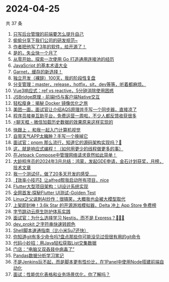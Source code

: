 # 2024-04-25

共 37 条

<!-- BEGIN JUEJIN -->
<!-- 最后更新时间 2024-04-25 02:01:07 +0800 -->
1. [只写后台管理的前端要怎么提升自己](https://juejin.cn/post/7360528073631318027)
1. [偷偷分享下我们公司的研发规范~](https://juejin.cn/post/7360486735798927396)
1. [作者把他写了3年的软件，给开源了！](https://juejin.cn/post/7360583337511550986)
1. [是的，失业快一个月了](https://juejin.cn/post/7360711693359988786)
1. [从零开始，探索一次使用 Go 打造通用连接池的经历](https://juejin.cn/post/7359821944147230760)
1. [ JavaScript 的基本术语大全](https://juejin.cn/post/7340531314884771878)
1. [Garnet，缓存的新选择！](https://juejin.cn/post/7356044171244159002)
1. [独立开发（裸辞）100天，我的阶段性复盘](https://juejin.cn/post/7360493040135651366)
1. [分支管理：master，release，hotfix，sit，dev等等，听着都麻烦。](https://juejin.cn/post/7352075703859150899)
1. [Vue3响应式：ref vs reactive，5分钟消除使用困惑](https://juejin.cn/post/7353087285467873299)
1. [JSBridge原理 - 前端H5与客户端Native交互](https://juejin.cn/post/7355117271213899776)
1. [轻松瘦身：揭秘 Docker 镜像优化之旅](https://juejin.cn/post/7351662722906013736)
1. [美团一面，面试官让介绍AQS原理并手写一个同步器，直接凉了](https://juejin.cn/post/7356055073585774643)
1. [程序员接单互助平台，免费运营一周啦，不少人都反馈收获很多](https://juejin.cn/post/7360890020122116132)
1. [⚡聊天框 - 微信加载历史数据的效果原来这样实现的](https://juejin.cn/post/7337114587123335180)
1. [快跟上 ，和我一起入门计算机视觉](https://juejin.cn/post/7359796750989918260)
1. [自带天气APP太臃肿？手写一个换掉它](https://juejin.cn/post/7351712561673076788)
1. [面试官：pnpm 那么流行，知道它的源码架构实现吗？🤡](https://juejin.cn/post/7358336719165128756)
1. [这，就是响应式编程！（如何用更少的线程做更多的事）](https://juejin.cn/post/7360312278921150504)
1. [在Jetpack Compose中管理网络请求竟然如此简单！](https://juejin.cn/post/7353156196935434290)
1. [大龄程序员的2024年3月总结：鸿蒙，发起GDE申请，金石计划获奖，月榜，技术文章](https://juejin.cn/post/7352075765930459186)
1. [我一个测试仔，做了20多天开发的感受......](https://juejin.cn/post/7359821944148394024)
1. [【效率小技巧】让alfred帮我启动所有项目，nice](https://juejin.cn/post/7358709354424860707)
1. [Flutter大型项目架构：UI设计系统实现](https://juejin.cn/post/7359743113198600202)
1. [全网首发:探秘Flutter UI测试-Golden Test](https://juejin.cn/post/7347911786803789876)
1. [Linux之父讽刺AI炒作：很搞笑，大概我也会被大模型取代](https://juejin.cn/post/7360493040135815206)
1. [上架即封神！3.6k Star 的开源游戏模拟器，Delta 冲上 App Store 免费榜](https://juejin.cn/post/7359965074633080842)
1. [字节跳动云原生防护体系实践](https://juejin.cn/post/7359954143916736547)
1. [面试官：为什么选择学习 Nestjs，而不是 Express？🧐🧐🧐](https://juejin.cn/post/7359821247680675892)
1. [dev_prokit 之字符串快速转颜色](https://juejin.cn/post/7358375367340343347)
1. [Shell脚本速通指南（比小米Su7还快）](https://juejin.cn/post/7352075755822596122)
1. [你知道git有多少命令吗?盘点那些你可能没见过但很有用的git命令](https://juejin.cn/post/7350501693090119691)
1. [代码小妙招：用Java轻松获取List交集数据](https://juejin.cn/post/7346580626319015948)
1. [门店：“电脑又双叒叕中病毒了”](https://juejin.cn/post/7359949249888403507)
1. [Pandas数据分析学习笔记](https://juejin.cn/post/7358649535381651496)
1. [不是Jenkins玩不起，而是脚本更有性价比，在1Panel中使用Node搭建前端自动化](https://juejin.cn/post/7355383157556215847)
1. [面试：性能优化表格和业务场景优化，你了解吗？](https://juejin.cn/post/7341408996597448723)
<!-- END JUEJIN -->